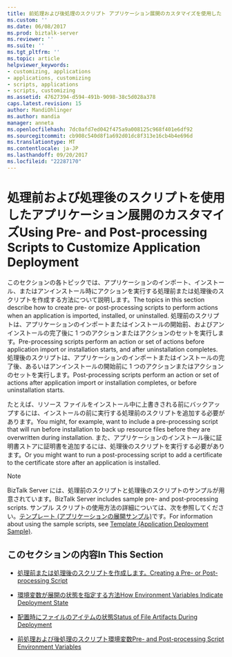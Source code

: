 ```yaml
---
title: 前処理および後処理のスクリプト アプリケーション展開のカスタマイズを使用した |Microsoft ドキュメント
ms.custom: ''
ms.date: 06/08/2017
ms.prod: biztalk-server
ms.reviewer: ''
ms.suite: ''
ms.tgt_pltfrm: ''
ms.topic: article
helpviewer_keywords:
- customizing, applications
- applications, customizing
- scripts, applications
- scripts, customizing
ms.assetid: 47627394-d594-491b-9098-38c5d028a378
caps.latest.revision: 15
author: MandiOhlinger
ms.author: mandia
manager: anneta
ms.openlocfilehash: 7dc0afd7ed042f475a9a008125c968f401e6df92
ms.sourcegitcommit: cb908c540d8f1a692d01dc8f313e16cb4b4e696d
ms.translationtype: MT
ms.contentlocale: ja-JP
ms.lasthandoff: 09/20/2017
ms.locfileid: "22287170"
---
```

# <a name="using-pre--and-post-processing-scripts-to-customize-application-deployment"></a><span data-ttu-id="e94ef-102">処理前および処理後のスクリプトを使用したアプリケーション展開のカスタマイズ</span><span class="sxs-lookup"><span data-stu-id="e94ef-102">Using Pre- and Post-processing Scripts to Customize Application Deployment</span></span>
<span data-ttu-id="e94ef-103">このセクションの各トピックでは、アプリケーションのインポート、インストール、またはアンインストール時にアクションを実行する処理前または処理後のスクリプトを作成する方法について説明します。</span><span class="sxs-lookup"><span data-stu-id="e94ef-103">The topics in this section describe how to create pre- or post-processing scripts to perform actions when an application is imported, installed, or uninstalled.</span></span> <span data-ttu-id="e94ef-104">処理前のスクリプトは、アプリケーションのインポートまたはインストールの開始前、およびアンインストールの完了後に 1 つのアクションまたはアクションのセットを実行します。</span><span class="sxs-lookup"><span data-stu-id="e94ef-104">Pre-processing scripts perform an action or set of actions before application import or installation starts, and after uninstallation completes.</span></span> <span data-ttu-id="e94ef-105">処理後のスクリプトは、アプリケーションのインポートまたはインストールの完了後、あるいはアンインストールの開始前に 1 つのアクションまたはアクションのセットを実行します。</span><span class="sxs-lookup"><span data-stu-id="e94ef-105">Post-processing scripts perform an action or set of actions after application import or installation completes, or before uninstallation starts.</span></span>  
  
 <span data-ttu-id="e94ef-106">たとえば、リソース ファイルをインストール中に上書きされる前にバックアップするには、インストールの前に実行する処理前のスクリプトを追加する必要があります。</span><span class="sxs-lookup"><span data-stu-id="e94ef-106">You might, for example, want to include a pre-processing script that will run before installation to back up resource files before they are overwritten during installation.</span></span> <span data-ttu-id="e94ef-107">また、アプリケーションのインストール後に証明書ストアに証明書を追加するには、処理後のスクリプトを実行する必要があります。</span><span class="sxs-lookup"><span data-stu-id="e94ef-107">Or you might want to run a post-processing script to add a certificate to the certificate store after an application is installed.</span></span>  
  
> [!NOTE]
>  <span data-ttu-id="e94ef-108">BizTalk Server には、処理前のスクリプトと処理後のスクリプトのサンプルが用意されています。</span><span class="sxs-lookup"><span data-stu-id="e94ef-108">BizTalk Server includes sample pre- and post-processing scripts.</span></span> <span data-ttu-id="e94ef-109">サンプル スクリプトの使用方法の詳細については、次を参照してください。[テンプレート (アプリケーションの展開サンプル)](../core/template-application-deployment-sample.md)です。</span><span class="sxs-lookup"><span data-stu-id="e94ef-109">For information about using the sample scripts, see [Template (Application Deployment Sample)](../core/template-application-deployment-sample.md).</span></span>  
  
## <a name="in-this-section"></a><span data-ttu-id="e94ef-110">このセクションの内容</span><span class="sxs-lookup"><span data-stu-id="e94ef-110">In This Section</span></span>  
  
-   [<span data-ttu-id="e94ef-111">処理前または処理後のスクリプトを作成します。</span><span class="sxs-lookup"><span data-stu-id="e94ef-111">Creating a Pre- or Post-processing Script</span></span>](../core/creating-a-pre-or-post-processing-script.md)  
  
-   [<span data-ttu-id="e94ef-112">環境変数が展開の状態を指定する方法</span><span class="sxs-lookup"><span data-stu-id="e94ef-112">How Environment Variables Indicate Deployment State</span></span>](../core/how-environment-variables-indicate-deployment-state.md)  
  
-   [<span data-ttu-id="e94ef-113">配置時にファイルのアイテムの状態</span><span class="sxs-lookup"><span data-stu-id="e94ef-113">Status of File Artifacts During Deployment</span></span>](../core/status-of-file-artifacts-during-deployment.md)  
  
-   [<span data-ttu-id="e94ef-114">前処理および後処理のスクリプト環境変数</span><span class="sxs-lookup"><span data-stu-id="e94ef-114">Pre- and Post-processing Script Environment Variables</span></span>](../core/pre-and-post-processing-script-environment-variables.md)